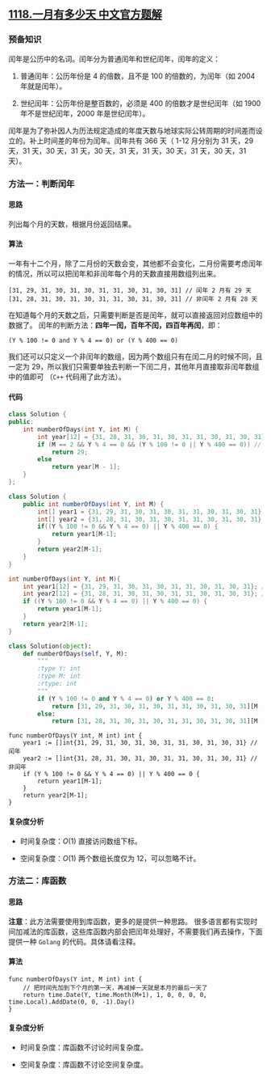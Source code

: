## [1118.一月有多少天 中文官方题解](https://leetcode.cn/problems/number-of-days-in-a-month/solutions/100000/yi-yue-you-duo-shao-tian-by-leetcode-solution)

### 预备知识

闰年是公历中的名词。闰年分为普通闰年和世纪闰年，闰年的定义：
1. 普通闰年：公历年份是 4 的倍数，且不是 100 的倍数的，为闰年（如 2004 年就是闰年）。

2. 世纪闰年：公历年份是整百数的，必须是 400 的倍数才是世纪闰年（如 1900 年不是世纪闰年，2000 年是世纪闰年）。

闰年是为了弥补因人为历法规定造成的年度天数与地球实际公转周期的时间差而设立的。补上时间差的年份为闰年。闰年共有 366 天（ 1-12 月分别为 31 天，29 天，31 天，30 天，31 天，30 天，31 天，31 天，30 天，31 天，30 天，31 天）。

### 方法一：判断闰年

#### 思路

列出每个月的天数，根据月份返回结果。

#### 算法

一年有十二个月，除了二月份的天数会变，其他都不会变化，二月份需要考虑闰年的情况，所以可以把闰年和非闰年每个月的天数直接用数组列出来。

```
[31, 29, 31, 30, 31, 30, 31, 31, 30, 31, 30, 31] // 闰年 2 月有 29 天
[31, 28, 31, 30, 31, 30, 31, 31, 30, 31, 30, 31] // 非闰年 2 月有 28 天
```

在知道每个月的天数之后，只需要判断是否是闰年，就可以直接返回对应数组中的数据了。
闰年的判断方法：**四年一闰，百年不闰，四百年再闰**，即：

```
(Y % 100 != 0 and Y % 4 == 0) or (Y % 400 == 0)
```

我们还可以只定义一个非闰年的数组，因为两个数组只有在闰二月的时候不同，且一定为 29，所以我们只需要单独去判断一下闰二月，其他年月直接取非闰年数组中的值即可 （`C++` 代码用了此方法）。

#### 代码

```c++ []
class Solution {
public:
    int numberOfDays(int Y, int M) {
        int year[12] = {31, 28, 31, 30, 31, 30, 31, 31, 30, 31, 30, 31};
        if (M == 2 && Y % 4 == 0 && (Y % 100 != 0 || Y % 400 == 0)) // 闰二月
            return 29;
        else
            return year[M - 1];
    }
};
```
```java []
class Solution {
    public int numberOfDays(int Y, int M) {
        int[] year1 = {31, 29, 31, 30, 31, 30, 31, 31, 30, 31, 30, 31}; // 闰年
        int[] year2 = {31, 28, 31, 30, 31, 30, 31, 31, 30, 31, 30, 31}; // 非闰年
        if((Y % 100 != 0 && Y % 4 == 0) || Y % 400 == 0) {
            return year1[M-1];
        }
        return year2[M-1];
    }
}
```
```c []
int numberOfDays(int Y, int M){
    int year1[12] = {31, 29, 31, 30, 31, 30, 31, 31, 30, 31, 30, 31}; // 闰年
    int year2[12] = {31, 28, 31, 30, 31, 30, 31, 31, 30, 31, 30, 31}; // 非闰年
    if ((Y % 100 != 0 && Y % 4 == 0) || Y % 400 == 0) {
        return year1[M-1];
    }
    return year2[M-1];
}
```
```python []
class Solution(object):
    def numberOfDays(self, Y, M):
        """
        :type Y: int
        :type M: int
        :rtype: int
        """
        if (Y % 100 != 0 and Y % 4 == 0) or Y % 400 == 0:
            return [31, 29, 31, 30, 31, 30, 31, 31, 30, 31, 30, 31][M - 1] # 闰年
        else:
            return [31, 28, 31, 30, 31, 30, 31, 31, 30, 31, 30, 31][M - 1] # 非闰年
```
```golang []
func numberOfDays(Y int, M int) int {
    year1 := []int{31, 29, 31, 30, 31, 30, 31, 31, 30, 31, 30, 31} // 闰年
    year2 := []int{31, 28, 31, 30, 31, 30, 31, 31, 30, 31, 30, 31} // 非闰年
    if (Y % 100 != 0 && Y % 4 == 0) || Y % 400 == 0 {
        return year1[M-1];
    }
    return year2[M-1];
}
```

#### 复杂度分析
- 时间复杂度：$O(1)$ 直接访问数组下标。

- 空间复杂度：$O(1)$ 两个数组长度仅为 12，可以忽略不计。

### 方法二：库函数

#### 思路

**注意**：此方法需要使用到库函数，更多的是提供一种思路。
很多语言都有实现时间加减法的库函数，这些库函数内部会把闰年处理好，不需要我们再去操作，下面提供一种 `Golang` 的代码。具体请看注释。

#### 算法

```golang []
func numberOfDays(Y int, M int) int {
    // 把时间先加到下个月的第一天，再减掉一天就是本月的最后一天了
    return time.Date(Y, time.Month(M+1), 1, 0, 0, 0, 0, time.Local).AddDate(0, 0, -1).Day()
}
```

#### 复杂度分析
- 时间复杂度：库函数不讨论时间复杂度。

- 空间复杂度：库函数不讨论空间复杂度。